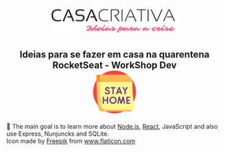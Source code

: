 <h1 align="center"><img src="public/WS Logo.png" alt="Casa Criativa Logo"/></h1>

<h2 align="center">
    <b>Ideias para se fazer em casa na quarentena</b><br> 
    RocketSeat - WorkShop Dev <br> 
    <img src="public/stay_home.svg" alt="stay home" width="100px"/>
</h2>

:dart: The main goal is to learn more about [Node.js][1], [React][2], JavaScript and also use Express, Nunjuncks and SQLite.
<br>
Icon made by 
<a href="https://www.flaticon.com/authors/freepik" title="Freepik">Freepik</a> from 
<a href="https://www.flaticon.com/" title="Flaticon"> www.flaticon.com</a>
    
[1]: https://nodejs.org/en/
[2]: https://reactjs.org/

